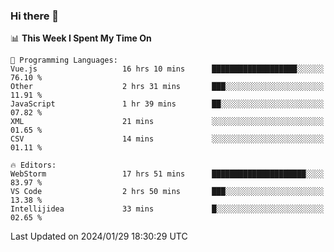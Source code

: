 ### Hi there 👋

<!--
**asdf12303116/asdf12303116** is a ✨ _special_ ✨ repository because its `README.md` (this file) appears on your GitHub profile.

Here are some ideas to get you started:

- 🔭 I’m currently working on ...
- 🌱 I’m currently learning ...
- 👯 I’m looking to collaborate on ...
- 🤔 I’m looking for help with ...
- 💬 Ask me about ...
- 📫 How to reach me: ...
- 😄 Pronouns: ...
- ⚡ Fun fact: ...
-->

<!--START_SECTION:waka-->
📊 **This Week I Spent My Time On** 

```text
💬 Programming Languages: 
Vue.js                   16 hrs 10 mins      ███████████████████░░░░░░   76.10 % 
Other                    2 hrs 31 mins       ███░░░░░░░░░░░░░░░░░░░░░░   11.91 % 
JavaScript               1 hr 39 mins        ██░░░░░░░░░░░░░░░░░░░░░░░   07.82 % 
XML                      21 mins             ░░░░░░░░░░░░░░░░░░░░░░░░░   01.65 % 
CSV                      14 mins             ░░░░░░░░░░░░░░░░░░░░░░░░░   01.11 % 

🔥 Editors: 
WebStorm                 17 hrs 51 mins      █████████████████████░░░░   83.97 % 
VS Code                  2 hrs 50 mins       ███░░░░░░░░░░░░░░░░░░░░░░   13.38 % 
Intellijidea             33 mins             █░░░░░░░░░░░░░░░░░░░░░░░░   02.65 % 
```


 Last Updated on 2024/01/29 18:30:29 UTC
<!--END_SECTION:waka-->
